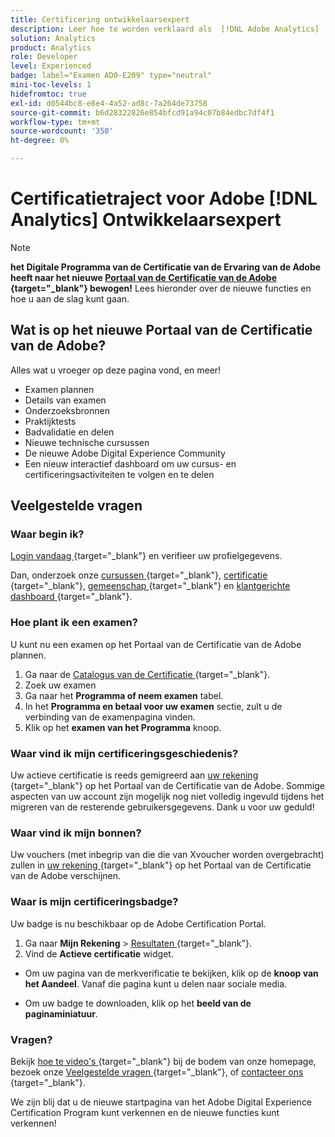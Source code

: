 ```yaml
---
title: Certificering ontwikkelaarsexpert
description: Leer hoe te worden verklaard als  [!DNL Adobe Analytics]  Deskundige van de Ontwikkelaar.
solution: Analytics
product: Analytics
role: Developer
level: Experienced
badge: label="Examen AD0-E209" type="neutral"
mini-toc-levels: 1
hidefromtoc: true
exl-id: d0544bc8-e8e4-4a52-ad8c-7a264de73758
source-git-commit: b6d28322826e854bfcd91a94c07b84edbc7df4f1
workflow-type: tm+mt
source-wordcount: '350'
ht-degree: 0%

---
```


# Certificatietraject voor Adobe [!DNL Analytics] Ontwikkelaarsexpert

>[!NOTE]
>
>**het Digitale Programma van de Certificatie van de Ervaring van de Adobe heeft naar het nieuwe [ Portaal van de Certificatie van de Adobe ](https://certification.adobe.com/) {target="_blank"} bewogen!** Lees hieronder over de nieuwe functies en hoe u aan de slag kunt gaan.

## Wat is op het nieuwe Portaal van de Certificatie van de Adobe?

Alles wat u vroeger op deze pagina vond, en meer!

* Examen plannen
* Details van examen
* Onderzoeksbronnen
* Praktijktests
* Badvalidatie en delen
* Nieuwe technische cursussen
* De nieuwe Adobe Digital Experience Community
* Een nieuw interactief dashboard om uw cursus- en certificeringsactiviteiten te volgen en te delen

## Veelgestelde vragen

### Waar begin ik?

[ Login vandaag ](https://certification.adobe.com/) {target="_blank"} en verifieer uw profielgegevens.

Dan, onderzoek onze [ cursussen ](https://certification.adobe.com/courses/?/courses) {target="_blank"}, [ certificatie ](https://certification.adobe.com/certifications) {target="_blank"}, [ gemeenschap ](https://certification.adobe.com/community/) {target="_blank"} en [ klantgerichte dashboard ](https://certification.adobe.com/user/dashboard) {target="_blank"}.

### Hoe plant ik een examen?

U kunt nu een examen op het Portaal van de Certificatie van de Adobe plannen.

1. Ga naar de [ Catalogus van de Certificatie ](https://certification.adobe.com/certifications) {target="_blank"}.
2. Zoek uw examen
3. Ga naar het **Programma of neem examen** tabel.
4. In het **Programma en betaal voor uw examen** sectie, zult u de verbinding van de examenpagina vinden.
5. Klik op het **examen van het Programma** knoop.

### Waar vind ik mijn certificeringsgeschiedenis?

Uw actieve certificatie is reeds gemigreerd aan [ uw rekening ](https://certification.adobe.com/user/certifications) {target="_blank"} op het Portaal van de Certificatie van de Adobe. Sommige aspecten van uw account zijn mogelijk nog niet volledig ingevuld tijdens het migreren van de resterende gebruikersgegevens. Dank u voor uw geduld!

### Waar vind ik mijn bonnen?

Uw vouchers (met inbegrip van die die van Xvoucher worden overgebracht) zullen in [ uw rekening ](https://certification.adobe.com/user/purchases) {target="_blank"} op het Portaal van de Certificatie van de Adobe verschijnen.

### Waar is mijn certificeringsbadge?

Uw badge is nu beschikbaar op de Adobe Certification Portal.

1. Ga naar **Mijn Rekening** > [ Resultaten ](https://certification.adobe.com/user/achievements?%2Fuser%2Fachievements) {target="_blank"}.
2. Vind de **Actieve certificatie** widget.

* Om uw pagina van de merkverificatie te bekijken, klik op de **knoop van het Aandeel**. Vanaf die pagina kunt u delen naar sociale media.

* Om uw badge te downloaden, klik op het **beeld van de paginaminiatuur**.

### Vragen?

Bekijk [ hoe te video&#39;s ](https://certification.adobe.com/#) {target="_blank"} bij de bodem van onze homepage, bezoek onze [ Veelgestelde vragen ](https://certification.adobe.com/support/faq) {target="_blank"}, of [ contacteer ons ](https://certification.adobe.com/support/contactus) {target="_blank"}.

We zijn blij dat u de nieuwe startpagina van het Adobe Digital Experience Certification Program kunt verkennen en de nieuwe functies kunt verkennen!


